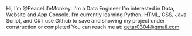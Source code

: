 Hi, I’m @PeaceLifeMonkey. I'm a Data Engineer
  I’m interested in Data, Website and App Console.
  I’m currently learning Python, HTML, CSS, Java Script, and C#
  I use Github to save and showing my project under construction or completed
  You can reach me at: qetar0304@gmail.com
<!---
PeaceLifeMonkey/PeaceLifeMonkey is a ✨ special ✨ repository because its `README.md` (this file) appears on your GitHub profile.
You can click the Preview link to take a look at your changes.
--->
